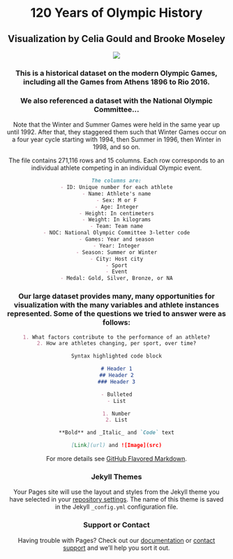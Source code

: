 <html align="center">
   <head>
      <title>HTML <h1> to <h6> Tag</title>
   </head>

   <body>
      <h1>120 Years of Olympic History</h1>
      <h2>Visualization by Celia Gould and Brooke Moseley</h2>
   </body>

  <img src ="https://upload.wikimedia.org/wikipedia/commons/thumb/5/5c/Olympic_rings_without_rims.svg/1200px-Olympic_rings_without_rims.svg.png">
</html>

### This is a historical dataset on the modern Olympic Games, including all the Games from Athens 1896 to Rio 2016.
### We also referenced a dataset with the National Olympic Committee...

Note that the Winter and Summer Games were held in the same year up until 1992. After that, they staggered them such that Winter Games occur on a four year cycle starting with 1994, then Summer in 1996, then Winter in 1998, and so on.


The file contains 271,116 rows and 15 columns. Each row corresponds to an individual athlete competing in an individual Olympic event. 
```markdown
The columns are:
- ID: Unique number for each athlete
- Name: Athlete's name
- Sex: M or F
- Age: Integer
- Height: In centimeters
- Weight: In kilograms
- Team: Team name
- NOC: National Olympic Committee 3-letter code
- Games: Year and season
- Year: Integer
- Season: Summer or Winter
- City: Host city
- Sport
- Event
- Medal: Gold, Silver, Bronze, or NA
```

### Our large dataset provides many, many opportunities for visualization with the many variables and athlete instances represented. Some of the questions we tried to answer were as follows:
```markdown
1. What factors contribute to the performance of an athlete?
2. How are athletes changing, per sport, over time?
```

```markdown
Syntax highlighted code block

# Header 1
## Header 2
### Header 3

- Bulleted
- List

1. Number
2. List

**Bold** and _Italic_ and `Code` text

[Link](url) and ![Image](src)
```

For more details see [GitHub Flavored Markdown](https://guides.github.com/features/mastering-markdown/).

### Jekyll Themes

Your Pages site will use the layout and styles from the Jekyll theme you have selected in your [repository settings](https://github.com/goulce01/DataVisualizationProject/settings). The name of this theme is saved in the Jekyll `_config.yml` configuration file.

### Support or Contact

Having trouble with Pages? Check out our [documentation](https://help.github.com/categories/github-pages-basics/) or [contact support](https://github.com/contact) and we’ll help you sort it out.
